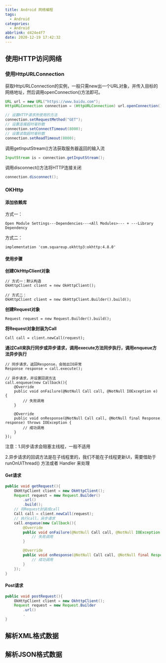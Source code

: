 ```yaml
---
title: Android 网络编程
tags:
  - Android
categories:
  - Android
abbrlink: d424e4f7
date: 2020-12-19 17:42:32
---
```


## 使用HTTP访问网络

### 使用HttpURLConnection

获取HttpURLConnection的实例，一般只需new出一个URL对象，并传入目标的网络地址，然后调用openConnection()方法即可。

```java
URL url = new URL("https://www.baidu.com");
HttpURLConnection connection = (HttpURLConnection) url.openConnection();
```

```java
// 设置HTTP请求所使用的方法
connection.setRequestMethod("GET");
// 设置连接超时毫秒数
connection.setConnectTimeout(8000);
// 设置读取超时毫秒数
connection.setReadTimeout(8000);
```

调用getInputStream()方法获取服务器返回的输入流 

```java
InputStream is = connection.getInputStream();
```

调用disconnect()方法将HTTP连接关闭

```java
connection.disconnect();
```

### OKHttp

#### **添加依赖库**

方式一：

```
Open Module Settings---Dependencies---<All Modules>--- + ---Library Dependency
```

方式二：

```
implementation 'com.squareup.okhttp3:okhttp:4.8.0'
```

#### 使用步骤

**创建OkHttpClient对象**

```
// 方式一：默认构造
OkHttpClient client = new OkHttpClient();

// 方式二：
OkHttpClient client = new OkHttpClient.Builder().build();
```

**创建Request对象**

```
Request request = new Request.Builder().build();
```

**将Request对象封装为Call**

```
Call call = client.newCall(request);
```

**通过Call来执行同步或异步请求，调用execute方法同步执行，调用enqueue方法异步执行**

```
// 同步请求，返回Response，会抛出IO异常
Response response = call.execute();

// 异步请求，并设置回调方法
call.enqueue(new Callback(){
	@Override
    public void onFailure(@NotNull Call call, @NotNull IOException e) {
		// 失败调用
    }

    @Override
    public void onResponse(@NotNull Call call, @NotNull final Response response) throws IOException {
		// 成功调用
    }
});
```

注意：1.同步请求会阻塞主线程，一般不适用

​		    2.异步请求的回调方法是在子线程里的，我们不能在子线程更新UI，需要借助于 runOnUiThread() 方法或者 Handler 来处理

#### Get请求

```java
public void getRequest(){
	OkHttpClient client = new OkHttpClient();
    Request request = new Request.Builder()
        .url()
        .build();
    // 将Request封装成call
    Call call = client.newCall(request);
    // 执行call，异步请求
    call.enqueue(new Callback(){
        @Override
    	public void onFailure(@NotNull Call call, @NotNull IOException e) {
			// 失败调用
    	}

    	@Override
    	public void onResponse(@NotNull Call call, @NotNull final Response response) throws IOException {
			// 成功调用
    	}
    });
}
```

#### Post请求

```java
public void postRequest(){
    OkHttpClient client = new OkhttpClient();
    Request request = new Request.Builder
        .url()
        .
}
```



## 解析XML格式数据



## 解析JSON格式数据

